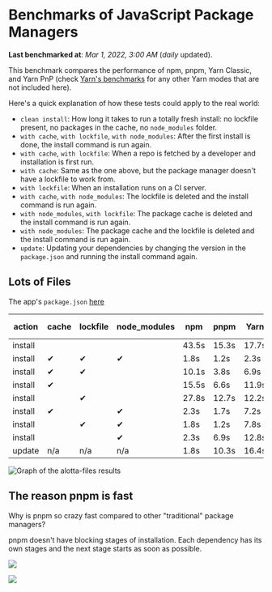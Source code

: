 # Benchmarks of JavaScript Package Managers

**Last benchmarked at**: _Mar 1, 2022, 3:00 AM_ (_daily_ updated).

This benchmark compares the performance of npm, pnpm, Yarn Classic, and Yarn PnP (check [Yarn's benchmarks](https://yarnpkg.com/benchmarks) for any other Yarn modes that are not included here).

Here's a quick explanation of how these tests could apply to the real world:

- `clean install`: How long it takes to run a totally fresh install: no lockfile present, no packages in the cache, no `node_modules` folder.
- `with cache`, `with lockfile`, `with node_modules`: After the first install is done, the install command is run again.
- `with cache`, `with lockfile`: When a repo is fetched by a developer and installation is first run.
- `with cache`: Same as the one above, but the package manager doesn't have a lockfile to work from.
- `with lockfile`: When an installation runs on a CI server.
- `with cache`, `with node_modules`: The lockfile is deleted and the install command is run again.
- `with node_modules`, `with lockfile`: The package cache is deleted and the install command is run again.
- `with node_modules`: The package cache and the lockfile is deleted and the install command is run again.
- `update`: Updating your dependencies by changing the version in the `package.json` and running the install command again.

## Lots of Files

The app's `package.json` [here](https://github.com/pnpm/pnpm.github.io/blob/main/benchmarks/fixtures/alotta-files/package.json)

| action  | cache | lockfile | node_modules| npm | pnpm | Yarn | Yarn PnP |
| ---     | ---   | ---      | ---         | --- | ---  | ---  | ---      |
| install |       |          |             | 43.5s | 15.3s | 17.7s | 24.3s |
| install | ✔     | ✔        | ✔           | 1.8s | 1.2s | 2.3s | n/a |
| install | ✔     | ✔        |             | 10.1s | 3.8s | 6.9s | 1.5s |
| install | ✔     |          |             | 15.5s | 6.6s | 11.9s | 6.7s |
| install |       | ✔        |             | 27.8s | 12.7s | 12.2s | 18.4s |
| install | ✔     |          | ✔           | 2.3s | 1.7s | 7.2s | n/a |
| install |       | ✔        | ✔           | 1.8s | 1.2s | 7.8s | n/a |
| install |       |          | ✔           | 2.3s | 6.9s | 12.8s | n/a |
| update  | n/a | n/a | n/a | 1.8s | 10.3s | 16.4s | 29.6s |

<img alt="Graph of the alotta-files results" src="/img/benchmarks/alotta-files.svg" />

## The reason pnpm is fast

Why is pnpm so crazy fast compared to other "traditional" package managers?

pnpm doesn't have blocking stages of installation. Each dependency has its own stages and the next stage starts as soon as possible.

![](/img/installation-stages-of-other-pms.png)

![](/img/installation-stages-of-pnpm.jpg)